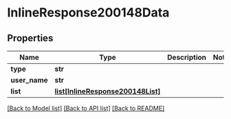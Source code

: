 # InlineResponse200148Data

## Properties
Name | Type | Description | Notes
------------ | ------------- | ------------- | -------------
**type** | **str** |  | 
**user_name** | **str** |  | 
**list** | [**list[InlineResponse200148List]**](InlineResponse200148List.md) |  | 

[[Back to Model list]](../README.md#documentation-for-models) [[Back to API list]](../README.md#documentation-for-api-endpoints) [[Back to README]](../README.md)

